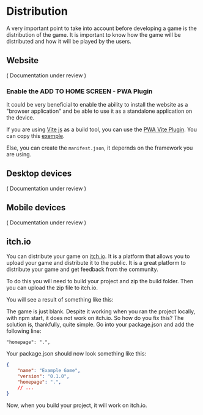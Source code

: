 # Distribution

A very important point to take into account before developing a game is the distribution of the game. It is important to know how the game will be distributed and how it will be played by the users.

## Website

( Documentation under review )

### Enable the ADD TO HOME SCREEN - PWA Plugin

It could be very beneficial to enable the ability to install the website as a "browser application" and be able to use it as a standalone application on the device.

If you are using [Vite js](https://vitejs.dev/) as a build tool, you can use the [PWA Vite Plugin](https://vite-pwa-org.netlify.app/). You can copy this [exemple](https://vite-pwa-org.netlify.app/guide/pwa-minimal-requirements.html#web-app-manifest).

Else, you can create the `manifest.json`, it depernds on the framework you are using.

## Desktop devices

( Documentation under review )

## Mobile devices

( Documentation under review )

## itch.io

You can distribute your game on [itch.io](https://itch.io/). It is a platform that allows you to upload your game and distribute it to the public. It is a great platform to distribute your game and get feedback from the community.

To do this you will need to build your project and zip the build folder. Then you can upload the zip file to itch.io.

You will see a result of something like this:

The game is just blank. Despite it working when you ran the project locally, with npm start, it does not work on itch.io.
So how do you fix this? The solution is, thankfully, quite simple. Go into your package.json and add the following line:

`"homepage": ".",`

Your package.json should now look something like this:

```json
{
    "name": "Example Game",
    "version": "0.1.0",
    "homepage": ".",
    // ...
}
```

Now, when you build your project, it will work on itch.io.
